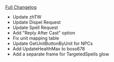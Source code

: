 [Full Changelog](https://github.com/enderneko/Cell/compare/r90-release...9993d8ec8c1499a4036596167f9c21306df33410)

- Update zhTW
- Update Dispel Request
- Update Spell Request
- Add "Reply After Cast" option
- Fix unit mapping table
- Update GetUnitButtonByUnit for NPCs
- Add UpdateHealthMax to boss678
- Add a separate frame for TargetedSpells glow
